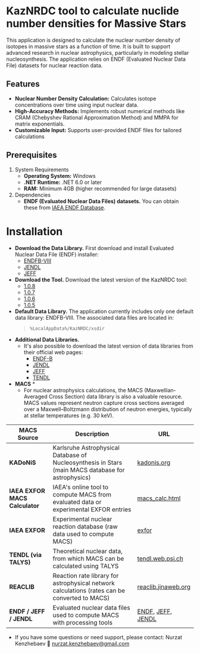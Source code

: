 # KazNRDC tool to calculate nuclide number densities for Massive Stars
This application is designed to calculate the nuclear number density of isotopes in massive stars as a function of time. It is built to support advanced research in nuclear astrophysics, particularly in modeling stellar nucleosynthesis. The application relies on ENDF (Evaluated Nuclear Data File) datasets for nuclear reaction data.

## Features
* **Nuclear Number Density Calculation:** Calculates isotope concentrations over time using input nuclear data.
* **High-Accuracy Methods:** Implements robust numerical methods like CRAM (Chebyshev Rational Approximation Method) and MMPA for matrix exponentials.
* **Customizable Input:** Supports user-provided ENDF files for tailored calculations

## Prerequisites
1. System Requirements
   * **Operating System:** Windows
   * **.NET Runtime:** .NET 6.0 or later
   * **RAM:** Minimum 4GB (higher recommended for large datasets)
2. Dependencies
   * **ENDF (Evaluated Nuclear Data Files) datasets.** You can obtain these from [IAEA ENDF Database](https://www-nds.iaea.org/exfor/endf.htm).

# Installation
* **Download the Data Library.** First download and install Evaluated Nuclear Data File (ENDF) installer:
  * [ENDFB-VIII](https://drive.google.com/file/d/13xvVk2kN6klo8WLAxsGl8bLR67xJtqiF/view?usp=sharing)
  * [JENDL](https://drive.google.com/file/d/1ZUGER21RiLy08cYjsrOBP2Pi6cUs3q39/view?usp=sharing)
  * [JEFF](https://drive.google.com/file/d/1ZUGER21RiLy08cYjsrOBP2Pi6cUs3q39/view?usp=sharing)
* **Download the Tool.** Download the latest version of the KazNRDC tool:
  *  [1.0.8](https://drive.google.com/file/d/1U0va1cqZu9QoY2ZNv_KP7G2VaaOuCR8F/view?usp=sharing)
  *  [1.0.7](https://drive.google.com/file/d/1PUJySQ6-ycmlVg-92R-sQ-nx_wHBlhtf/view?usp=sharing)
  *  [1.0.6](https://drive.google.com/file/d/1uJD0mueM_WGa90zDZfMG45u1vXzJgVTi/view?usp=sharing)
  *  [1.0.5](https://drive.google.com/file/d/1Z0W1F7b07-5T1ufLCoOc3Wirwj1-ez4u/view?usp=sharing)
* **Default Data Library.** The application currently includes only one default data library: ENDFB-VIII. The associated data files are located in:
  > ```%LocalAppData%/KazNRDC/xsdir```
* **Additional Data Libraries.**
  * It's also possible to download the latest version of data libraries from their official web pages:
    * [ENDF-B](https://www.nndc.bnl.gov/endf/?utm_source=chatgpt.com)
    * [JENDL](https://wwwndc.jaea.go.jp/jendl/j5/j5.html?utm_source=chatgpt.com)
    * [JEFF](https://www.oecd-nea.org/dbdata/jeff/jeff40/t3/?utm_source=chatgpt.com)
    * [TENDL](https://tendl.web.psi.ch/tendl_2023/tendl2023.html?utm_source=chatgpt.com)
* **MACS** *  
  * For nuclear astrophysics calculations, the MACS (Maxwellian-Averaged Cross Section) data library is also a valuable resource. MACS values represent neutron capture cross sections averaged over a Maxwell–Boltzmann distribution of neutron energies, typically at stellar temperatures (e.g. 30 keV).
    
| MACS Source | Description | URL |
|-------------|-------------|-----|
| **KADoNiS** | Karlsruhe Astrophysical Database of Nucleosynthesis in Stars (main MACS database for astrophysics) | [kadonis.org](https://www.kadonis.org) |
| **IAEA EXFOR MACS Calculator** | IAEA's online tool to compute MACS from evaluated data or experimental EXFOR entries | [macs_calc.html](https://www-nds.iaea.org/astro/macs_calc.html) |
| **IAEA EXFOR** | Experimental nuclear reaction database (raw data used to compute MACS) | [exfor](https://www-nds.iaea.org/exfor) |
| **TENDL (via TALYS)** | Theoretical nuclear data, from which MACS can be calculated using TALYS | [tendl.web.psi.ch](https://tendl.web.psi.ch) |
| **REACLIB** | Reaction rate library for astrophysical network calculations (rates can be converted to MACS) | [reaclib.jinaweb.org](https://reaclib.jinaweb.org) |
| **ENDF / JEFF / JENDL** | Evaluated nuclear data files used to compute MACS with processing tools | [ENDF](https://www.nndc.bnl.gov/endf/), [JEFF](https://www.oecd-nea.org/dbdata/jeff/), [JENDL](https://wwwndc.jaea.go.jp/jendl/) |

  * If you have some questions or need support, please contact: Nurzat Kenzhebaev 📧 nurzat.kenzhebaev@gmail.com
